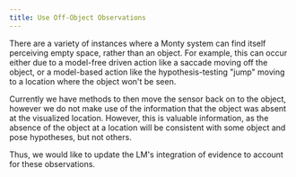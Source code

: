 ```yaml
---
title: Use Off-Object Observations
---
```


There are a variety of instances where a Monty system can find itself perceiving empty space, rather than an object. For example, this can occur either due to a model-free driven action like a saccade moving off the object, or a model-based action like the hypothesis-testing "jump" moving to a location where the object won't be seen.

Currently we have methods to then move the sensor back on to the object, however we do not make use of the information that the object was absent at the visualized location. However, this is valuable information, as the absence of the object at a location will be consistent with some object and pose hypotheses, but not others.

Thus, we would like to update the LM's integration of evidence to account for these observations.